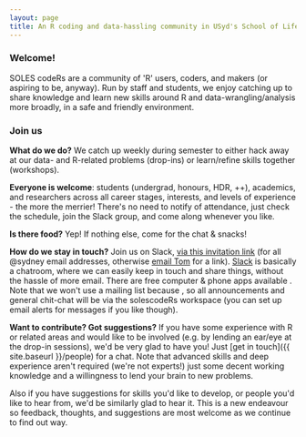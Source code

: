 ```yaml
---
layout: page
title: An R coding and data-hassling community in USyd's School of Life and Environmental Sciences
---
```


### Welcome!

SOLES codeRs are a community of 'R' users, coders, and makers (or aspiring to be, anyway). Run by staff and students, we enjoy catching up to share knowledge and learn new skills around R and data-wrangling/analysis more broadly, in a safe and friendly environment. 

### Join us

**What do we do?** We catch up weekly during semester to either hack away at our data- and R-related problems (drop-ins) or learn/refine skills together (workshops).

**Everyone is welcome**: students (undergrad, honours, HDR, ++), academics, and researchers across all career stages, interests, and levels of experience - the more the merrier! There's no need to notify of attendance, just check the schedule, join the Slack group, and come along whenever you like.

**Is there food?** Yep! If nothing else, come for the chat & snacks!

**How do we stay in touch?** Join us on Slack, [via this invitation link](https://join.slack.com/t/solescoders/signup) (for all @sydney email addresses, otherwise [email Tom](mailto:thomas.white@sydney.edu.au) for a link). [Slack](https://slack.com/intl/en-au/) is basically a chatroom, where we can easily keep in touch and share things, without the hassle of more email. There are free computer & phone apps available . Note that we won't use a mailing list because , so all announcements and general chit-chat will be via the solescodeRs workspace (you can set up email alerts for messages if you like though).

**Want to contribute? Got suggestions?** If you have some experience with R or related areas and would like to be involved (e.g. by lending an ear/eye at the drop-in sessions), we'd be very glad to have you! Just [get in touch]({{ site.baseurl }}/people) for a chat. Note that advanced skills and deep experience aren't required (we're not experts!) just some decent working knowledge and a willingness to lend your brain to new problems. 

Also if you have suggestions for skills you'd like to develop, or people you'd like to hear from, we'd be similarly glad to hear it. This is a new endeavour so feedback, thoughts, and suggestions are most welcome as we continue to find out way. 



